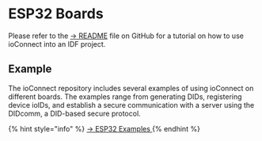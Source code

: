 # ESP32 Boards

Please refer to the [→ README](https://github.com/machinefi/ioConnect/blob/main/doc/How\_to\_Create\_a\_Project\_on\_the\_ESP32\_Platform.md) file on  GitHub for a tutorial on how to use ioConnect into an IDF project.

## Example

The ioConnect repository includes several examples of using ioConnect on different boards. The examples range from generating DIDs, registering device ioIDs, and establish a secure communication with a server using the DIDcomm, a DID-based secure protocol.

{% hint style="info" %}
[→ ESP32 Examples ](https://github.com/machinefi/ioConnect/tree/main/example/esp32)
{% endhint %}
